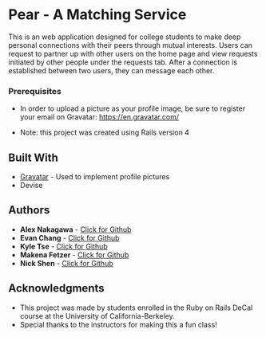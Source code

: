 # Pear - A Matching Service

This is an web application designed for college students to make deep personal connections with their peers through mutual interests. Users can request to partner up with other users on the home page
and view requests initiated by other people under the requests tab. After a connection is
established between two users, they can message each other.

### Prerequisites

* In order to upload a picture as your profile image, be sure to register your email on Gravatar: https://en.gravatar.com/

* Note: this project was created using Rails version 4


## Built With

* [Gravatar](https://en.gravatar.com/) - Used to implement profile pictures
* Devise

## Authors

* **Alex Nakagawa** - [Click for Github](https://github.com/alexnakagawa3)
* **Evan Chang** - [Click for Github](https://github.com/pkmnfreak)
* **Kyle Tse** - [Click for Github](https://github.com/tsekylekobie)
* **Makena Fetzer** - [Click for Github](https://github.com/makenafetzer)
* **Nick Shen** - [Click for Github](https://github.com/nickshen)

## Acknowledgments

* This project was made by students enrolled in the Ruby on Rails DeCal course at the University of California-Berkeley.
* Special thanks to the instructors for making this a fun class!
